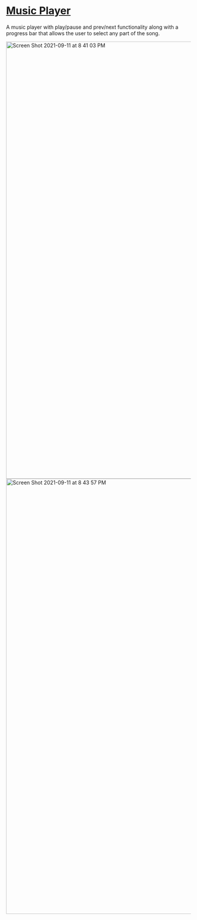 # <a href = "https://waveess.github.io/music-player-project/">Music Player</a>
 A music player with play/pause and prev/next functionality along with a progress bar that allows the user to select any part of the song.

<img width="1192" alt="Screen Shot 2021-09-11 at 8 41 03 PM" src="https://user-images.githubusercontent.com/61710672/132971260-337f4cf0-9709-46dc-8ece-2dbb5b68b202.png">
<img width="1187" alt="Screen Shot 2021-09-11 at 8 43 57 PM" src="https://user-images.githubusercontent.com/61710672/132971296-f5fe9f24-da67-408c-a177-a0d60a2d3a62.png">
